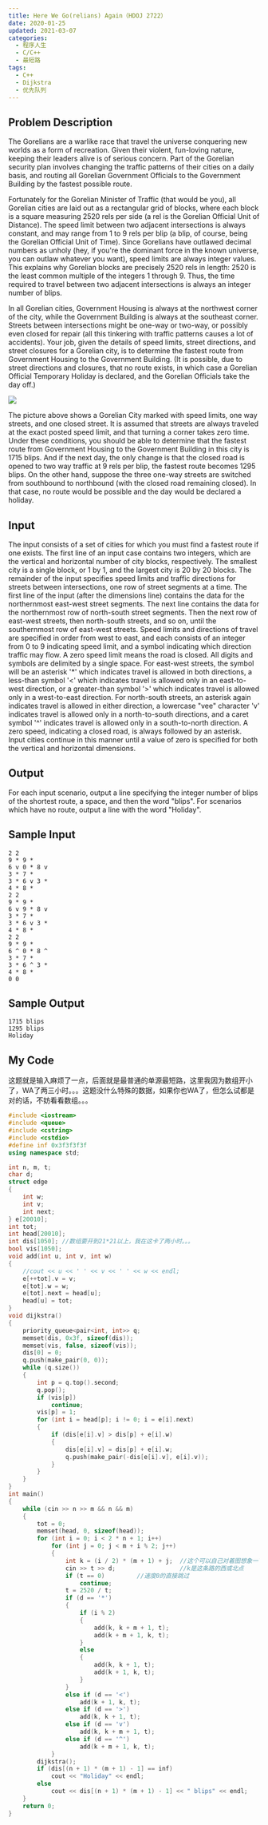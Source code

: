 ```yaml
---
title: Here We Go(relians) Again（HDOJ 2722）
date: 2020-01-25
updated: 2021-03-07
categories:
  - 程序人生
  - C/C++
  - 最短路
tags:
  - C++
  - Dijkstra
  - 优先队列
---
```


## Problem Description 
The Gorelians are a warlike race that travel the universe conquering new worlds as a form of recreation. Given their violent, fun-loving nature, keeping their leaders alive is of serious concern. Part of the Gorelian security plan involves changing the traffic patterns of their cities on a daily basis, and routing all Gorelian Government Officials to the Government Building by the fastest possible route.

Fortunately for the Gorelian Minister of Traffic (that would be you), all Gorelian cities are laid out as a rectangular grid of blocks, where each block is a square measuring 2520 rels per side (a rel is the Gorelian Official Unit of Distance). The speed limit between two adjacent intersections is always constant, and may range from 1 to 9 rels per blip (a blip, of course, being the Gorelian Official Unit of Time). Since Gorelians have outlawed decimal numbers as unholy (hey, if you're the dominant force in the known universe, you can outlaw whatever you want), speed limits are always integer values. This explains why Gorelian blocks are precisely 2520 rels in length: 2520 is the least common multiple of the integers 1 through 9. Thus, the time required to travel between two adjacent intersections is always an integer number of blips.

In all Gorelian cities, Government Housing is always at the northwest corner of the city, while the Government Building is always at the southeast corner. Streets between intersections might be one-way or two-way, or possibly even closed for repair (all this tinkering with traffic patterns causes a lot of accidents). Your job, given the details of speed limits, street directions, and street closures for a Gorelian city, is to determine the fastest route from Government Housing to the Government Building. (It is possible, due to street directions and closures, that no route exists, in which case a Gorelian Official Temporary Holiday is declared, and the Gorelian Officials take the day off.)

![](https://img.blueflame.org.cn/images/2021/03/07/8267cb5249c2.png)

The picture above shows a Gorelian City marked with speed limits, one way streets, and one closed street. It is assumed that streets are always traveled at the exact posted speed limit, and that turning a corner takes zero time. Under these conditions, you should be able to determine that the fastest route from Government Housing to the Government Building in this city is 1715 blips. And if the next day, the only change is that the closed road is opened to two way traffic at 9 rels per blip, the fastest route becomes 1295 blips. On the other hand, suppose the three one-way streets are switched from southbound to northbound (with the closed road remaining closed). In that case, no route would be possible and the day would be declared a holiday.

## Input 

The input consists of a set of cities for which you must find a fastest route if one exists. The first line of an input case contains two integers, which are the vertical and horizontal number of city blocks, respectively. The smallest city is a single block, or 1 by 1, and the largest city is 20 by 20 blocks. The remainder of the input specifies speed limits and traffic directions for streets between intersections, one row of street segments at a time. The first line of the input (after the dimensions line) contains the data for the northernmost east-west street segments. The next line contains the data for the northernmost row of north-south street segments. Then the next row of east-west streets, then north-south streets, and so on, until the southernmost row of east-west streets. Speed limits and directions of travel are specified in order from west to east, and each consists of an integer from 0 to 9 indicating speed limit, and a symbol indicating which direction traffic may flow. A zero speed limit means the road is closed. All digits and symbols are delimited by a single space. For east-west streets, the symbol will be an asterisk '*' which indicates travel is allowed in both directions, a less-than symbol '<' which indicates travel is allowed only in an east-to-west direction, or a greater-than symbol '>' which indicates travel is allowed only in a west-to-east direction. For north-south streets, an asterisk again indicates travel is allowed in either direction, a lowercase "vee" character 'v' indicates travel is allowed only in a north-to-south directions, and a caret symbol '^' indicates travel is allowed only in a south-to-north direction. A zero speed, indicating a closed road, is always followed by an asterisk. Input cities continue in this manner until a value of zero is specified for both the vertical and horizontal dimensions.

## Output 

For each input scenario, output a line specifying the integer number of blips of the shortest route, a space, and then the word "blips". For scenarios which have no route, output a line with the word "Holiday".

## Sample Input 

```
2 2
9 * 9 *
6 v 0 * 8 v
3 * 7 *
3 * 6 v 3 *
4 * 8 *
2 2
9 * 9 *
6 v 9 * 8 v
3 * 7 *
3 * 6 v 3 *
4 * 8 *
2 2
9 * 9 *
6 ^ 0 * 8 ^
3 * 7 *
3 * 6 ^ 3 *
4 * 8 *
0 0
```

## Sample Output 

```
1715 blips
1295 blips
Holiday
```

## My Code

<p>这题就是输入麻烦了一点，后面就是最普通的单源最短路，这里我因为数组开小了，WA了两三小时。。。这题没什么特殊的数据，如果你也WA了，但怎么试都是对的话，不妨看看数组。。。</p>

```cpp
#include <iostream>
#include <queue>
#include <cstring>
#include <cstdio>
#define inf 0x3f3f3f3f
using namespace std;

int n, m, t;
char d;
struct edge
{
    int w;
    int v;
    int next;
} e[20010];
int tot;
int head[20010];
int dis[1050]; //数组要开到21*21以上，我在这卡了两小时。。。
bool vis[1050];
void add(int u, int v, int w)
{
    //cout << u << ' ' << v << ' ' << w << endl;
    e[++tot].v = v;
    e[tot].w = w;
    e[tot].next = head[u];
    head[u] = tot;
}
void dijkstra()
{
    priority_queue<pair<int, int>> q;
    memset(dis, 0x3f, sizeof(dis));
    memset(vis, false, sizeof(vis));
    dis[0] = 0;
    q.push(make_pair(0, 0));
    while (q.size())
    {
        int p = q.top().second;
        q.pop();
        if (vis[p])
            continue;
        vis[p] = 1;
        for (int i = head[p]; i != 0; i = e[i].next)
        {
            if (dis[e[i].v] > dis[p] + e[i].w)
            {
                dis[e[i].v] = dis[p] + e[i].w;
                q.push(make_pair(-dis[e[i].v], e[i].v));
            }
        }
    }
}
int main()
{
    while (cin >> n >> m && n && m)
    {
        tot = 0;
        memset(head, 0, sizeof(head));
        for (int i = 0; i < 2 * n + 1; i++)
            for (int j = 0; j < m + i % 2; j++)
            {
                int k = (i / 2) * (m + 1) + j;  //这个可以自己对着图想象一下
                cin >> t >> d;                  //k是这条路的西或北点
                if (t == 0)         //速度0的直接跳过
                    continue;
                t = 2520 / t;
                if (d == '*')
                {
                    if (i % 2)
                    {
                        add(k, k + m + 1, t);
                        add(k + m + 1, k, t);
                    }
                    else
                    {
                        add(k, k + 1, t);
                        add(k + 1, k, t);
                    }
                }
                else if (d == '<')
                    add(k + 1, k, t);
                else if (d == '>')
                    add(k, k + 1, t);
                else if (d == 'v')
                    add(k, k + m + 1, t);
                else if (d == '^')
                    add(k + m + 1, k, t);
            }
        dijkstra();
        if (dis[(n + 1) * (m + 1) - 1] == inf)
            cout << "Holiday" << endl;
        else
            cout << dis[(n + 1) * (m + 1) - 1] << " blips" << endl;
    }
    return 0;
}
```

